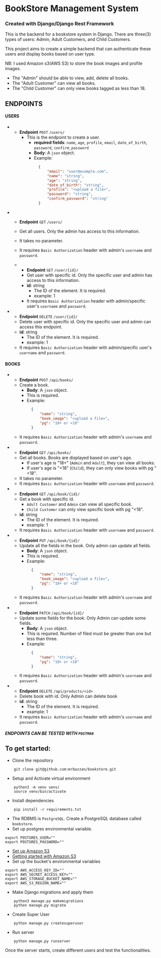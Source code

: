 
# BookStore Management System

### Created with Django/Django Rest Framework


This is the backend for a bookstore system in Django. 
There are three(3) types of users: Admin, Adult Customers, and Child Customers. 


This project aims to create a simple backend that can authenticate these users and display books based on user type. 

NB: I used Amazon s3(AWS S3) to store the book images and profile images.

- The "Admin" should be able to view, add, delete all books.
- The "Adult Customer" can view all books.
- The "Child Customer" can only view books tagged as less than 18.

## ENDPOINTS
#### USERS

- 
  - **Endpoint** ``POST`` `/users/`
    - This is the endpoint to create a user.
      - **required fields**: `name`, `age`, `profile`, `email`, `date_of_birth`, `password`, `confirm_password`
      - **Body**: A `json` object.
      - Example:
        ```json
          {
              "email": "user@example.com",
              "name": "string",
              "age": "string",
              "date_of_birth": "string",
              "profile": "<upload a file>",
              "password": "string",
              "confirm_password": "string"
          }
        ```


- 
  - **Endpoint** ``GET`` `/users/`
  - Get all users. Only the admin has access to this information.
  - It takes no parameter.
  - It requires `Basic Authorization` header with admin's `username` and `password`.



  - 
    - **Endpoint** ``GET`` `/user/{id}/`
    - Get user with specific id. Only the specific user and admin has access to this information.
    - **id**: string
      - The ID of the element. It is required.
      - example: 1
    - It requires `Basic Authorization` header with admin/specific user's `username` and `password`.
  

-
  - **Endpoint** ``DELETE`` `/user/{id}/`
  - Delete user with specific id. Only the specific user and admin can access this endpoint.
  - **id**: string
    - The ID of the element. It is required.
    - example: 1
  - It requires `Basic Authorization` header with admin/specific user's `username` and `password`.


#### BOOKS

- 
    - **Endpoint** ``POST`` `/api/books/`
    - Create a book.
      - **Body**: A `json` object.
      - This is required.
      - Example: 
        ```json
          {
              "name": "string",
              "book_image": "<upload a file>",
              "pg": "18+ or <18"
          }
        ```
    - It requires `Basic Authorization` header with admin's `username` and `password`.


- 
    - **Endpoint** ``GET`` `/api/books/`
    - Get all books. Books are displayed based on user's age.
      - If user's age is "18+" (`Admin` and `Adult`), they can view all books.
      - If user's age is "<18" (`Child`), they can only view books with pg "<18".
    - It takes no parameter.
    - It requires `Basic Authorization` header with `username` and `password`.
  

- 
    - **Endpoint** ``GET`` `/api/book/{id}/`
    - Get a book with specific id.
      - `Adult Customer` and `Admin` can view all specific book.
      - `Child Customer` can only view specific book with pg "<18".
    - **id**: string
      - The ID of the element. It is required.
      - example: 1
    - It requires `Basic Authorization` header with `username` and `password`.
  

- 
    - **Endpoint** ``PUT`` `/api/book/{id}/`
    - Update all the fields in the book. Only admin can update all fields.
      - **Body**: A `json` object.
      - This is required.
      - Example: 
        ```json
          {
              "name": "string",
              "book_image": "<upload a file>",
              "pg": "18+ or <18"
          }
        ```
    - It requires `Basic Authorization` header with admin's `username` and `password`.


- 
    - **Endpoint** ``PATCH`` `/api/book/{id}/`
    - Update some fields for the book. Only Admin can update some fields.
      - **Body**: A `json` object.
      - This is required. Number of filed must be greater than one but less than three.
      - Example: 
        ```json
          {
              "name": "string",
              "pg": "18+ or <18"
          }
        ```
    - It requires `Basic Authorization` header with admin's `username` and `password`.
    

- 
  - **Endpoint** ``DELETE`` `/api/products/<id>`
  - Delete book with id. Only Admin can delete book
  - **id**: string
    - The ID of the element. It is required.
    - example: 1
  - It requires `Basic Authorization` header with admin's `username` and `password`.



##### ENDPOINTS CAN BE TESTED WITH `POSTMAN`


To get started:
-

- Clone the repository
```shell
    git clone git@github.com:mrbazzan/bookstore.git
```

- Setup and Activate virtual environment
```shell
    python3 -m venv venv/
    source venv/bin/activate
```

- Install dependencies
```shell
    pip install -r requirements.txt
```

- The RDBMS is `PostgreSQL`. Create a PostgreSQL database called `bookstore`.
- Set up postgres environmental variable.
```shell
export POSTGRES_USER=""
export POSTGRES_PASSWORD=""
```


- [Set up Amazon S3](https://simpleisbetterthancomplex.com/tutorial/2017/08/01/how-to-setup-amazon-s3-in-a-django-project.html)
- [Getting started with Amazon S3](https://testdriven.io/blog/storing-django-static-and-media-files-on-amazon-s3/)
- Set up the bucket's environmental variables
```shell
export AWS_ACCESS_KEY_ID=""
export AWS_SECRET_ACCESS_KEY=""
export AWS_STORAGE_BUCKET_NAME=""
export AWS_S3_REGION_NAME=""
```

- Make Django migrations and apply them
```shell
    python3 manage.py makemigrations
    python manage.py migrate
```

- Create Super User
```shell
    python manage.py createsuperuser
```

- Run server
```shell
    python manage.py runserver
```

Once the server starts, create different users and test the functionalities.
